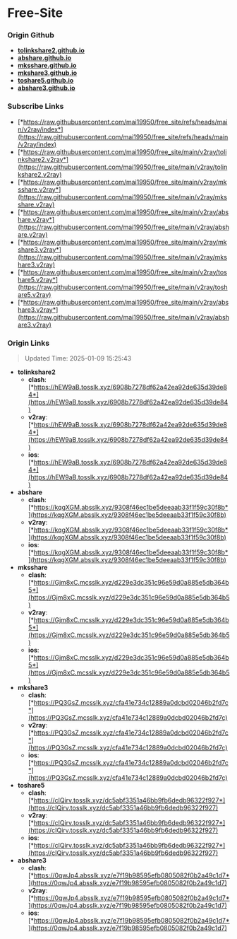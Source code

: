 # Free-Site

### Origin Github

- [**tolinkshare2.github.io**](https://github.com/tolinkshare2/tolinkshare2.github.io)
- [**abshare.github.io**](https://github.com/abshare/abshare.github.io)
- [**mksshare.github.io**](https://github.com/mksshare/mksshare.github.io)
- [**mkshare3.github.io**](https://github.com/mkshare3/mkshare3.github.io)
- [**toshare5.github.io**](https://github.com/toshare5/toshare5.github.io)
- [**abshare3.github.io**](https://github.com/abshare3/abshare3.github.io)

### Subscribe Links

- [*https://raw.githubusercontent.com/mai19950/free_site/refs/heads/main/v2ray/index*](https://raw.githubusercontent.com/mai19950/free_site/refs/heads/main/v2ray/index)
- [*https://raw.githubusercontent.com/mai19950/free_site/main/v2ray/tolinkshare2.v2ray*](https://raw.githubusercontent.com/mai19950/free_site/main/v2ray/tolinkshare2.v2ray)
- [*https://raw.githubusercontent.com/mai19950/free_site/main/v2ray/mksshare.v2ray*](https://raw.githubusercontent.com/mai19950/free_site/main/v2ray/mksshare.v2ray)
- [*https://raw.githubusercontent.com/mai19950/free_site/main/v2ray/abshare.v2ray*](https://raw.githubusercontent.com/mai19950/free_site/main/v2ray/abshare.v2ray)
- [*https://raw.githubusercontent.com/mai19950/free_site/main/v2ray/mkshare3.v2ray*](https://raw.githubusercontent.com/mai19950/free_site/main/v2ray/mkshare3.v2ray)
- [*https://raw.githubusercontent.com/mai19950/free_site/main/v2ray/toshare5.v2ray*](https://raw.githubusercontent.com/mai19950/free_site/main/v2ray/toshare5.v2ray)
- [*https://raw.githubusercontent.com/mai19950/free_site/main/v2ray/abshare3.v2ray*](https://raw.githubusercontent.com/mai19950/free_site/main/v2ray/abshare3.v2ray)

### Origin Links

> Updated Time: 2025-01-09 15:25:43

- **tolinkshare2**
  - **clash**: [*https://hEW9aB.tosslk.xyz/6908b7278df62a42ea92de635d39de84*](https://hEW9aB.tosslk.xyz/6908b7278df62a42ea92de635d39de84)
  - **v2ray**: [*https://hEW9aB.tosslk.xyz/6908b7278df62a42ea92de635d39de84*](https://hEW9aB.tosslk.xyz/6908b7278df62a42ea92de635d39de84)
  - **ios**: [*https://hEW9aB.tosslk.xyz/6908b7278df62a42ea92de635d39de84*](https://hEW9aB.tosslk.xyz/6908b7278df62a42ea92de635d39de84)
- **abshare**
  - **clash**: [*https://kqgXGM.absslk.xyz/9308f46ec1be5deeaab33f1f59c30f8b*](https://kqgXGM.absslk.xyz/9308f46ec1be5deeaab33f1f59c30f8b)
  - **v2ray**: [*https://kqgXGM.absslk.xyz/9308f46ec1be5deeaab33f1f59c30f8b*](https://kqgXGM.absslk.xyz/9308f46ec1be5deeaab33f1f59c30f8b)
  - **ios**: [*https://kqgXGM.absslk.xyz/9308f46ec1be5deeaab33f1f59c30f8b*](https://kqgXGM.absslk.xyz/9308f46ec1be5deeaab33f1f59c30f8b)
- **mksshare**
  - **clash**: [*https://Gjm8xC.mcsslk.xyz/d229e3dc351c96e59d0a885e5db364b5*](https://Gjm8xC.mcsslk.xyz/d229e3dc351c96e59d0a885e5db364b5)
  - **v2ray**: [*https://Gjm8xC.mcsslk.xyz/d229e3dc351c96e59d0a885e5db364b5*](https://Gjm8xC.mcsslk.xyz/d229e3dc351c96e59d0a885e5db364b5)
  - **ios**: [*https://Gjm8xC.mcsslk.xyz/d229e3dc351c96e59d0a885e5db364b5*](https://Gjm8xC.mcsslk.xyz/d229e3dc351c96e59d0a885e5db364b5)
- **mkshare3**
  - **clash**: [*https://PQ3GsZ.mcsslk.xyz/cfa41e734c12889a0dcbd02046b2fd7c*](https://PQ3GsZ.mcsslk.xyz/cfa41e734c12889a0dcbd02046b2fd7c)
  - **v2ray**: [*https://PQ3GsZ.mcsslk.xyz/cfa41e734c12889a0dcbd02046b2fd7c*](https://PQ3GsZ.mcsslk.xyz/cfa41e734c12889a0dcbd02046b2fd7c)
  - **ios**: [*https://PQ3GsZ.mcsslk.xyz/cfa41e734c12889a0dcbd02046b2fd7c*](https://PQ3GsZ.mcsslk.xyz/cfa41e734c12889a0dcbd02046b2fd7c)
- **toshare5**
  - **clash**: [*https://cIQirv.tosslk.xyz/dc5abf3351a46bb9fb6dedb96322f927*](https://cIQirv.tosslk.xyz/dc5abf3351a46bb9fb6dedb96322f927)
  - **v2ray**: [*https://cIQirv.tosslk.xyz/dc5abf3351a46bb9fb6dedb96322f927*](https://cIQirv.tosslk.xyz/dc5abf3351a46bb9fb6dedb96322f927)
  - **ios**: [*https://cIQirv.tosslk.xyz/dc5abf3351a46bb9fb6dedb96322f927*](https://cIQirv.tosslk.xyz/dc5abf3351a46bb9fb6dedb96322f927)
- **abshare3**
  - **clash**: [*https://0qwJp4.absslk.xyz/e7f19b98595efb0805082f0b2a49c1d7*](https://0qwJp4.absslk.xyz/e7f19b98595efb0805082f0b2a49c1d7)
  - **v2ray**: [*https://0qwJp4.absslk.xyz/e7f19b98595efb0805082f0b2a49c1d7*](https://0qwJp4.absslk.xyz/e7f19b98595efb0805082f0b2a49c1d7)
  - **ios**: [*https://0qwJp4.absslk.xyz/e7f19b98595efb0805082f0b2a49c1d7*](https://0qwJp4.absslk.xyz/e7f19b98595efb0805082f0b2a49c1d7)
